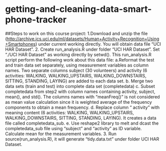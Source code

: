 # getting-and-cleaning-data-smart-phone-tracker
##Steps to work on this course project:
1.Download and unzip the file (http://archive.ics.uci.edu/ml/datasets/Human+Activity+Recognition+Using+Smartphones) under current working directly. You will obtain data file “UCI HAR Dataset”.
2. Create run_analysis.R under folder “UCI HAR Dataset”. Set “./UCI HAR Dataset” as working directly by setwd().
This run_analysis.R script perform the following work about this data file:
a.Reformat the test and train data set separately, using measurement variables as column names. Two separate columns subject (30 volunteers) and activity (6 activities: WALKING, WALKING_UPSTAIRS, WALKING_DOWNSTAIRS, SITTING, STANDING, LAYING) are added to each data set.
b. Merge two data sets (train and test) into complete data set (completedata)
c. Subset completedata from step2 with column names containing activity, subject, mean(), and std(). The columns names with “meanFreq()” is not considered as mean value calculation since it is weighted average of the frequency components to obtain a mean frequency.
d. Replace column “ activity” with meaning content (6 activities: WALKING, WALKING_UPSTAIRS, WALKING_DOWNSTAIRS, SITTING, STANDING, LAYING). It creates a data file called completedata_sub.
e. Use reshape2 library to melt and dcast the completedata_sub file using “subject” and “activity” as ID variable. Calculate mean for the measurement variables. 
3. Run source(run_analysis.R), it will generate “tidy.data.txt” under folder UCI HAR Dataset.



